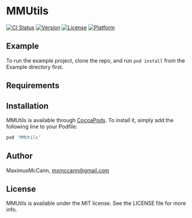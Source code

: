 # MMUtils

[![CI Status](https://img.shields.io/travis/MaximusMcCann/MMUtils.svg?style=flat)](https://travis-ci.org/MaximusMcCann/MMUtils)
[![Version](https://img.shields.io/cocoapods/v/MMUtils.svg?style=flat)](https://cocoapods.org/pods/MMUtils)
[![License](https://img.shields.io/cocoapods/l/MMUtils.svg?style=flat)](https://cocoapods.org/pods/MMUtils)
[![Platform](https://img.shields.io/cocoapods/p/MMUtils.svg?style=flat)](https://cocoapods.org/pods/MMUtils)

## Example

To run the example project, clone the repo, and run `pod install` from the Example directory first.

## Requirements

## Installation

MMUtils is available through [CocoaPods](https://cocoapods.org). To install
it, simply add the following line to your Podfile:

```ruby
pod 'MMUtils'
```

## Author

MaximusMcCann, mxmccann@gmail.com

## License

MMUtils is available under the MIT license. See the LICENSE file for more info.
